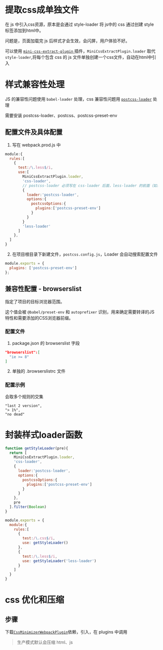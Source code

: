 # 提取css成单独文件
在 js 中引入css资源，原本是会通过 style-loader 将 js中的 css 通过创建 style 标签添加到html中。

问题是，页面加载完 js 后样式才会生效，会闪屏，用户体验不好。

可以使用 [`mini-css-extract-plugin` ](https://webpack.docschina.org/plugins/mini-css-extract-plugin/)插件，`MiniCssExtractPlugin.loader` 取代 `style-loader`,将每个包含 css 的 js 文件单独创建一个css文件，自动在html中引入

# 样式兼容性处理
JS 的兼容性问题使用 `babel-loader` 处理，css 兼容性问题用 [`postcss-loader`](https://webpack.docschina.org/loaders/postcss-loader/) 处理

需要安装 postcss-loader、postcss、postcss-preset-env 
## 配置文件及具体配置
1. 写在 webpack.prod.js 中
```js
module:{
  rules:[
    {
      test:/\.less$/i,
      use:[
        MiniCssExtractPlugin.loader,
        'css-loader',
        // postcss-loader 必须写在 css-loader 后面，less-loader 的前面（如果有的话）
        { 
          loader:'postcss-loader',
          options:{
            postcssOptions:{
              plugins:['postcss-preset-env']
            }
          }
        }
        'less-loader'
      ]
    },
  ]
}
```
2. 在项目根目录下新建文件，`postcss.config.js`，Loader 会自动搜索配置文件
```js
module.exports = {
  plugins: ['postcss-preset-env']
};
```

## 兼容性配置 - browserslist
指定了项目的目标浏览器范围。

这个值会被 `@babel/preset-env` 和 `autoprefixer` 识别，用来确定需要转译的JS特性和需要添加的CSS浏览器前缀。

### 配置文件
1. package.json 的 browserslist 字段
```json
"browserslist":[
  "ie >= 8"
]
```
2. 单独的 .browserslistrc 文件

### 配置示例
会取多个规则的交集
```
"last 2 version",
"> 1%",
"no dead"
```

# 封装样式loader函数

```js
function getStyleLoader(pre){
  return [
    MiniCssExtractPlugin.loader,
    'css-loader',
    {
      loader:'postcss-loader',
      options:{
        postcssOptions:{
          plugins:['postcss-preset-env']
        }
      }
    },
    pre
  ].filter(Boolean)
}

module.exports = {
  module:{
    rules:[
      {
        test:/\.css$/i, 
        use: getStyleLoader()
      },
      {
        test:/\.less$/i,
        use: getStyleLoader('less-loader')
      }
    ]
  }
}
```

# css 优化和压缩

## 步骤
下载[`CssMinimizerWebpackPlugin`](https://webpack.docschina.org/plugins/css-minimizer-webpack-plugin/)依赖，引入，在 plugins 中调用

> 生产模式默认会压缩 html、js

